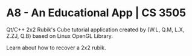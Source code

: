 # A8 - An Educational App | CS 3505

Qt/C++ 2x2 Rubik's Cube tutorial application created by (W.L, Q.M, L.X, Z.ZJ, Q.B) based on Linux OpenGL Library.

Learn about how to recover a 2x2 rubik.
